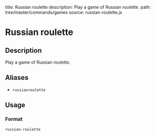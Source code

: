 title: Russian roulette
description: Play a game of Russian roulette.
path: tree/master/commands/games
source: russian-roulette.js

# Russian roulette

## Description

Play a game of Russian roulette.

## Aliases

* `russianroulette`

## Usage

### Format

`russian-roulette`
